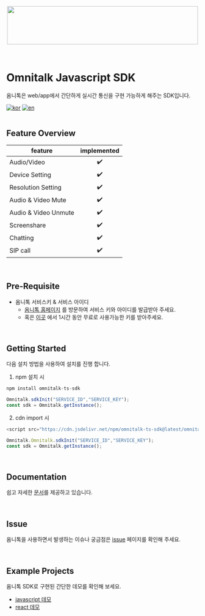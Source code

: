 

<p align="center">
  <img src="https://github.com/Luna-omni/readmdtest/assets/125844802/a910cb80-de3b-44d8-9f37-0ccd08b9dd19" width="500" height="100">
</p><br/>


# Omnitalk Javascript SDK 


옴니톡은 web/app에서 간단하게 실시간 통신을 구현 가능하게 해주는 SDK입니다.<br/>

[![kor](https://img.shields.io/badge/lang-kor-F86F03.svg)](https://github.com/omnistory-labs/omnitalk.sdk/blob/main/README.md)
[![en](https://img.shields.io/badge/lang-en-FFA41B.svg)](https://github.com/omnistory-labs/omnitalk.sdk/blob/main/README.en.md)
<br/><br/>


## Feature Overview

| feature |  implemented |
|---|:---:|
|  Audio/Video |  ✔️ |
|  Device Setting |  ✔️ |
|  Resolution Setting |  ✔️ |
|  Audio & Video Mute |  ✔️ |
|  Audio & Video Unmute |  ✔️ |
|  Screenshare |  ✔️ |
|  Chatting |  ✔️ |
|  SIP call |  ✔️ |


<br/>

## Pre-Requisite

- 옴니톡 서비스키 & 서비스 아이디
  - [옴니톡 홈페이지](https://omnitalk.io) 를 방문하여 서비스 키와 아이디를 발급받아 주세요.
  - 혹은 [이곳](https://omnitalk.io/demo/audio) 에서 1시간 동안 무료로 사용가능한 키를 받아주세요.
    

<br/>

## Getting Started

다음 설치 방법을 사용하여 설치를 진행 합니다.

1. npm 설치 시
```javascript
npm install omnitalk-ts-sdk

Omnitalk.sdkInit("SERVICE_ID","SERVICE_KEY");
const sdk = Omnitalk.getInstance();
```

2. cdn import 시
```javascript
<script src="https://cdn.jsdelivr.net/npm/omnitalk-ts-sdk@latest/omnitalk.min.js">

Omnitalk.Omnitalk.sdkInit("SERVICE_ID","SERVICE_KEY");
const sdk = Omnitalk.getInstance();
```
<br/>

## Documentation

쉽고 자세한 [문서](https://docs.omnitalk.io/javascript)를 제공하고 있습니다. 


<br/>

## Issue 

옴니톡을 사용하면서 발생하는 이슈나 궁금점은  [issue](https://github.com/omnistory-labs/omnitalk.sdk/issues) 페이지를 확인해 주세요.

<br/>

## Example Projects

옴니톡 SDK로 구현된 간단한 데모를 확인해 보세요.
- [javascript 데모](https://github.com/omnistory-labs/omnitalk.sdk/tree/demo-js) 
- [react 데모](https://github.com/omnistory-labs/omnitalk.sdk/tree/demo-react) 


